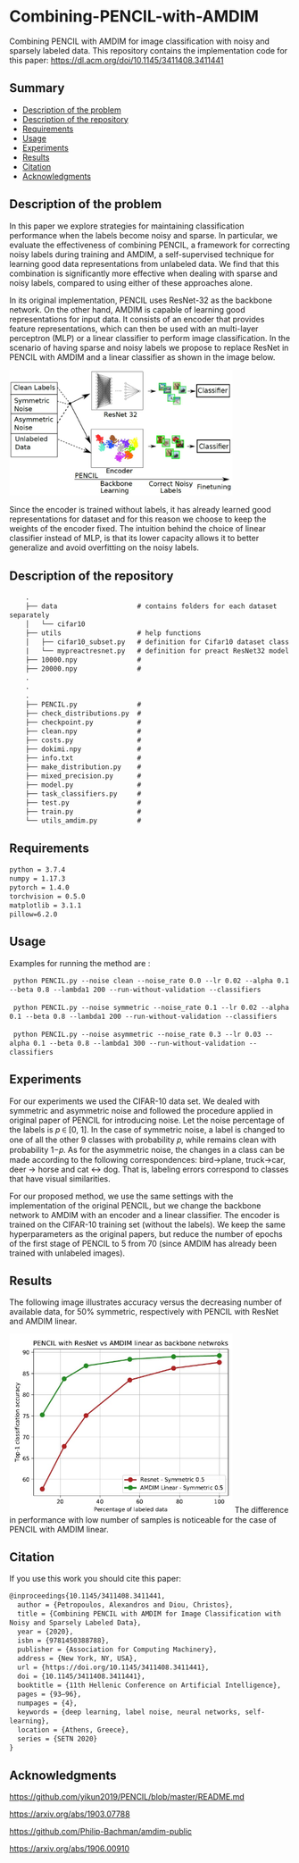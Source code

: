 # Combining-PENCIL-with-AMDIM
Combining PENCIL with AMDIM for image classification with noisy and sparsely labeled data. This repository contains the implementation code for this paper: https://dl.acm.org/doi/10.1145/3411408.3411441

## Summary

  - [Description of the problem](#description-of-the-problem)
  - [Description of the repository](#description-of-the-repository)
  - [Requirements](#requirements)
  - [Usage](#usage)
  - [Experiments](#experiments)
  - [Results](#results)
  - [Citation](#citation)
  - [Acknowledgments](#acknowledgments)

## Description of the problem

In this paper we explore strategies for maintaining classification performance when the labels become noisy and sparse. In particular, we evaluate the effectiveness of combining PENCIL, a framework for correcting noisy labels during training and AMDIM, a self-supervised technique for learning good data representations from unlabeled data. We find that this combination is significantly more effective when dealing with sparse and noisy labels, compared to using either of these approaches alone.

In its original implementation, PENCIL uses ResNet-32 as the backbone network. On the other hand, AMDIM is capable of learning good representations for input data. It consists of an encoder that provides feature representations, which can then be used with an multi-layer perceptron (MLP) or a linear classifier to perform image classification. In the scenario of having sparse and noisy labels we propose to replace ResNet in PENCIL with AMDIM and a linear classifier as shown in the image below.

<img src = "readmePics/proposed_method.jpg"  width = 400>

Since the encoder is trained without labels, it has already learned good representations for dataset and for this reason we choose to keep the weights of the encoder fixed. The intuition behind the choice of linear classifier instead of MLP, is that its lower capacity allows it to better generalize and avoid overfitting on the noisy labels.

## Description of the repository

```
    .
    ├── data                    # contains folders for each dataset separately
    │   └── cifar10
    ├── utils                   # help functions
    │   ├── cifar10_subset.py   # definition for Cifar10 dataset class
    |   └── mypreactresnet.py   # definition for preact ResNet32 model
    ├── 10000.npy               # 
    ├── 20000.npy               # 
    .
    .
    .
    ├── PENCIL.py               # 
    ├── check_distributions.py  # 
    ├── checkpoint.py           #  
    ├── clean.npy               # 
    ├── costs.py                # 
    ├── dokimi.npy              # 
    ├── info.txt                # 
    ├── make_distribution.py    # 
    ├── mixed_precision.py      # 
    ├── model.py                # 
    ├── task_classifiers.py     # 
    ├── test.py                 # 
    ├── train.py                # 
    └── utils_amdim.py          # 

```

## Requirements
    python = 3.7.4
    numpy = 1.17.3
    pytorch = 1.4.0
    torchvision = 0.5.0
    matplotlib = 3.1.1
    pillow=6.2.0
        
## Usage
Examples for running the method are :

     python PENCIL.py --noise clean --noise_rate 0.0 --lr 0.02 --alpha 0.1 --beta 0.8 --lambda1 200 --run-without-validation --classifiers
     
     python PENCIL.py --noise symmetric --noise_rate 0.1 --lr 0.02 --alpha 0.1 --beta 0.8 --lambda1 200 --run-without-validation --classifiers
     
     python PENCIL.py --noise asymmetric --noise_rate 0.3 --lr 0.03 --alpha 0.1 --beta 0.8 --lambda1 300 --run-without-validation --classifiers


## Experiments

For our experiments we used the CIFAR-10 data set. We dealed with symmetric and asymmetric noise and followed the procedure applied in original paper of PENCIL for introducing noise. Let the noise percentage of the labels is 𝑝 ∈ [0, 1]. In the case of symmetric noise, a label is changed to one of all the other 9 classes with probability 𝑝, while remains clean with probability 1−𝑝. As for the asymmetric noise, the changes in a class can be made according to the following correspondences: bird->plane, truck->car, deer -> horse and cat <-> dog. That is, labeling errors correspond to classes that have visual similarities. 

For our proposed method, we use the same settings with the implementation of the original PENCIL, but we change the backbone network to AMDIM with an encoder and a linear classifier. The encoder is trained on the CIFAR-10 training set (without the labels). We keep the same hyperparameters as the original papers, but reduce the number of epochs of the first stage of PENCIL to 5 from 70 (since AMDIM has already been trained with unlabeled images).

## Results
The following image illustrates accuracy versus the decreasing number of available data, for 50% symmetric, respectively with PENCIL with ResNet and AMDIM linear. 

<img src = "readmePics/results.jpg"  width = 400>
The difference in performance with low number of samples is noticeable for the case of PENCIL with AMDIM linear.


    
## Citation
If you use this work you should cite this paper:

```
@inproceedings{10.1145/3411408.3411441,
  author = {Petropoulos, Alexandros and Diou, Christos},
  title = {Combining PENCIL with AMDIM for Image Classification with Noisy and Sparsely Labeled Data},
  year = {2020},
  isbn = {9781450388788},
  publisher = {Association for Computing Machinery},
  address = {New York, NY, USA},
  url = {https://doi.org/10.1145/3411408.3411441},
  doi = {10.1145/3411408.3411441},
  booktitle = {11th Hellenic Conference on Artificial Intelligence},
  pages = {93–96},
  numpages = {4},
  keywords = {deep learning, label noise, neural networks, self-learning},
  location = {Athens, Greece},
  series = {SETN 2020}
}
```

## Acknowledgments
https://github.com/yikun2019/PENCIL/blob/master/README.md

https://arxiv.org/abs/1903.07788

https://github.com/Philip-Bachman/amdim-public

https://arxiv.org/abs/1906.00910

    

